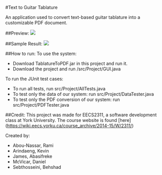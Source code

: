 #Text to Guitar Tablature

An application used to convert text-based guitar tablature into a customizable PDF document.

##Preview:
<img src="https://i.imgur.com/5Au2hv1.png">

##Sample Result:
<img src="https://i.imgur.com/U2Aw7o4.png">

##How to run:
To use the system:
- Download TablatureToPDF.jar in this project and run it.
- Download the project and run /src/Project/GUI.java

To run the JUnit test cases:
- To run all tests, run src/Project/AllTests.java 
- To test only the data of our system: run src/Project/DataTester.java
- To test only the PDF conversion of our system: run src/Project/PDFTester.java

##Credit:
This project was made for EECS2311, a software development class at York University. The course website is found [here] (https://wiki.eecs.yorku.ca/course_archive/2014-15/W/2311/)

Created by:
- Abou-Nassar, Rami
- Arindaeng, Kevin
- James, Abasifreke
- McVicar, Daniel
- Sebthosseini, Behshad


